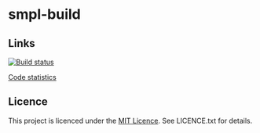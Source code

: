 smpl-build
==========

Links
-----

[![Build status](https://secure.travis-ci.org/vmeurisse/smpl-build.png?branch=master)](http://travis-ci.org/vmeurisse/smpl-build)

[Code statistics](https://www.ohloh.net/p/smpl-build)

Licence
-------

This project is licenced under the [MIT Licence](http://en.wikipedia.org/wiki/MIT_License). See LICENCE.txt for details.